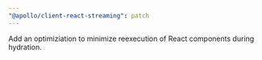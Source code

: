 ```yaml
---
"@apollo/client-react-streaming": patch
---
```


Add an optimiziation to minimize reexecution of React components during hydration.
